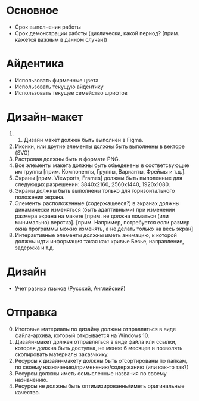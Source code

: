 # Основное

- Срок выполнения работы
- Срок демонстрации работы (циклически, какой период? [прим. кажется важным в данном случаи])

# Айдентика

- Использовать фирменные цвета
- Использовать текущую айдентику
- Использовать текущее семейство шрифтов

# Дизайн-макет

1. 1. Дизайн макет должен быть выполнен в Figma.
2. Иконки, или другие элементы должны быть выполнены в векторе (SVG)
3. Растровая должны быть в формате PNG.
4. Все элементы макета должны быть обьеденены в соответсвующие им группы [прим. Компоненты, Группы, Варианты, Фреймы и т.д.].
5. Экраны [прим. Viewports, Frames] должны быть выполенные для следующих разрешении: 3840x2160, 2560x1440, 1920x1080.
6. Экраны должны быть выполнены только для горизонтального положения экрана.
7. Элементы расположенные (содержащееся?) в экранах должны динамически изменяться (быть адаптивными) при изменении размера экрана на макете [прим. не должна ломаться (или минимально) верстка]. [прим. Например, потребуется если размер окна программы можно изменять, а не делать только на весь экран]
8. Интерактивные элементы должны иметь анимацию, к которой должны идти информация такая как: кривые Безье, направление, задержка и т.д.

# Дизайн

- Учет разных языков (Русский, Английский)

# Отправка

0. Итоговые материалы по дизайну должны отправляться в виде файла-архива, который открывается на Windows 10.
1. Дизайн-макет должен отправляться в виде файла или ссылки, которая должна быть доступна, не менее 6 месяцев и позволять скопировать материалы заказчкику.
2. Ресурсы к дизайн-макету должны быть отсортированы по папкам, по своему назначению/применению/содержанию (или как-то так?)
3. Ресурсы должны иметь осмысленные названия по своему назначению.
4. Ресурсы не должны быть оптимизированны/иметь оригинальные качество.
